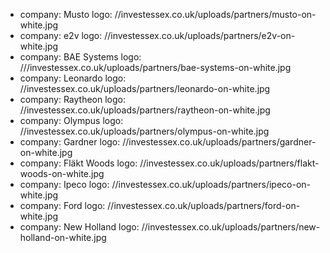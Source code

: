   - company: Musto
    logo: //investessex.co.uk/uploads/partners/musto-on-white.jpg
  - company: e2v
    logo: //investessex.co.uk/uploads/partners/e2v-on-white.jpg
  - company: BAE Systems
    logo: ///investessex.co.uk/uploads/partners/bae-systems-on-white.jpg
  - company: Leonardo
    logo: //investessex.co.uk/uploads/partners/leonardo-on-white.jpg
  - company: Raytheon
    logo: //investessex.co.uk/uploads/partners/raytheon-on-white.jpg
  - company: Olympus
    logo: //investessex.co.uk/uploads/partners/olympus-on-white.jpg
  - company: Gardner
    logo: //investessex.co.uk/uploads/partners/gardner-on-white.jpg
  - company: Fläkt Woods
    logo: //investessex.co.uk/uploads/partners/flakt-woods-on-white.jpg
  - company: Ipeco
    logo: //investessex.co.uk/uploads/partners/ipeco-on-white.jpg
  - company: Ford
    logo: //investessex.co.uk/uploads/partners/ford-on-white.jpg
  - company: New Holland
    logo: //investessex.co.uk/uploads/partners/new-holland-on-white.jpg